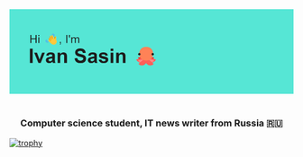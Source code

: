 <img src="header.png">

<h1 align="center">
<!-- <img src="https://github.com/blackcater/blackcater/raw/main/images/Hi.gif" height="32"/></h1> -->
<h3 align="center">Computer science student, IT news writer from Russia 🇷🇺</h3>
  
[![trophy](https://github-profile-trophy.vercel.app/?username=Destraktor&theme=onedark)](https://github.com/ryo-ma/github-profile-trophy)
<!---
Destraktor/Destraktor is a ✨ special ✨ repository because its `README.md` (this file) appears on your GitHub profile.
You can click the Preview link to take a look at your changes.
--->

